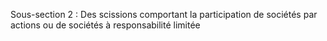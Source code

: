Sous-section 2 : Des scissions comportant la participation de sociétés par actions ou de sociétés à responsabilité limitée